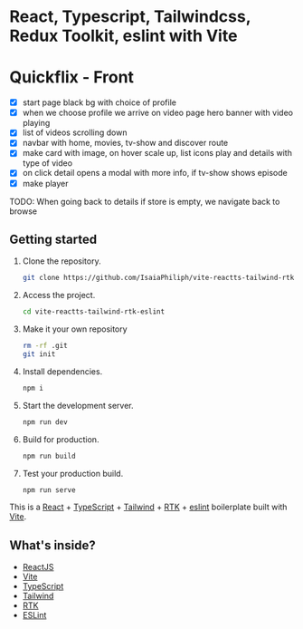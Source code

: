 # React, Typescript, Tailwindcss, Redux Toolkit, eslint with Vite

# Quickflix - Front

- [x] start page black bg with choice of profile
- [x] when we choose profile we arrive on video page hero banner with video playing
- [x] list of videos scrolling down
- [x] navbar with home, movies, tv-show and discover route
- [x] make card with image, on hover scale up, list icons play and details with type of video
- [x] on click detail opens a modal with more info, if tv-show shows episode
- [x] make player

TODO: When going back to details if store is empty, we navigate back to browse

## Getting started

1. Clone the repository.

   ```bash
   git clone https://github.com/IsaiaPhiliph/vite-reactts-tailwind-rtk-eslint.git
   ```

2. Access the project.

   ```bash
   cd vite-reactts-tailwind-rtk-eslint
   ```

3. Make it your own repository

   ```bash
   rm -rf .git
   git init
   ```

4. Install dependencies.

   ```bash
   npm i
   ```

5. Start the development server.

   ```bash
   npm run dev
   ```

6. Build for production.

   ```bash
   npm run build
   ```

7. Test your production build.

   ```bash
   npm run serve
   ```

This is a [React](https://reactjs.org) + [TypeScript](https://www.typescriptlang.org/) + [Tailwind](https://tailwindcss.com/) + [RTK](https://redux-toolkit.js.org/) + [eslint](https://eslint.org/) boilerplate built with [Vite](https://vitejs.dev).

## What's inside?

- [ReactJS](https://reactjs.org)
- [Vite](https://vitejs.dev)
- [TypeScript](https://www.typescriptlang.org)
- [Tailwind](https://tailwindcss.com/)
- [RTK](https://redux-toolkit.js.org/)
- [ESLint](https://eslint.org)
